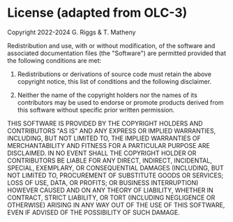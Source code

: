 # License (adapted from OLC-3)

Copyright 2022-2024 G. Riggs & T. Matheny

Redistribution and use, with or without modification, 
of the software and associated documentation files (the "Software") 
are permitted provided that the following conditions are met:

1. Redistributions or derivations of source code must retain the above 
   copyright notice, this list of conditions and the following disclaimer.

2. Neither the name of the copyright holders nor the names of its 
   contributors may be used to endorse or promote products derived 
   from this software without specific prior written permission.
    
THIS SOFTWARE IS PROVIDED BY THE COPYRIGHT HOLDERS AND CONTRIBUTORS 
"AS IS" AND ANY EXPRESS OR IMPLIED WARRANTIES, INCLUDING, BUT NOT 
LIMITED TO, THE IMPLIED WARRANTIES OF MERCHANTABILITY AND FITNESS FOR 
A PARTICULAR PURPOSE ARE DISCLAIMED. IN NO EVENT SHALL THE COPYRIGHT 
HOLDER OR CONTRIBUTORS BE LIABLE FOR ANY DIRECT, INDIRECT, INCIDENTAL, 
SPECIAL, EXEMPLARY, OR CONSEQUENTIAL DAMAGES (INCLUDING, BUT NOT 
LIMITED TO, PROCUREMENT OF SUBSTITUTE GOODS OR SERVICES; LOSS OF USE, 
DATA, OR PROFITS; OR BUSINESS INTERRUPTION) HOWEVER CAUSED AND ON ANY 
THEORY OF LIABILITY, WHETHER IN CONTRACT, STRICT LIABILITY, OR TORT 
(INCLUDING NEGLIGENCE OR OTHERWISE) ARISING IN ANY WAY OUT OF THE USE
OF THIS SOFTWARE, EVEN IF ADVISED OF THE POSSIBILITY OF SUCH DAMAGE.

